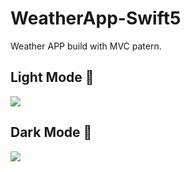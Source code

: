 # WeatherApp-Swift5

Weather APP build with MVC patern.


## Light Mode 🌝
<img src="https://i.ibb.co/2kc8bQD/Screen-Shot-2020-01-14-at-11-29-20.png">

## Dark Mode 🌚
<img src="https://i.ibb.co/LZfKBsD/Screen-Shot-2020-01-14-at-11-29-46.png">

